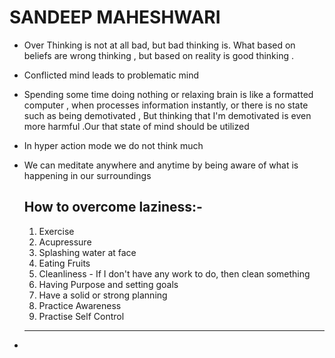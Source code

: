 # SANDEEP MAHESHWARI

- Over Thinking is not at all bad, but bad thinking is. What based on beliefs are wrong thinking , but based on reality is good thinking .

- Conflicted mind leads to problematic mind 

- Spending some time doing nothing or relaxing brain is like a formatted computer , when processes information instantly, or there is no state such as being demotivated , But thinking that I'm demotivated is even more harmful .Our that state of mind should be utilized 

- In hyper action mode we do not think much

- We can meditate anywhere and anytime by being aware of what is happening in our surroundings


	##	How to overcome laziness:-
	1.	Exercise
	2.	Acupressure
	3.	Splashing water at face
	4.	Eating Fruits 
	5.	Cleanliness - If I don't have any work to do, then clean something
	6.	Having Purpose and setting goals
	7.	Have a solid or strong planning
	8.	Practice Awareness
	9.	Practise Self Control

    ----------

- 
